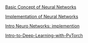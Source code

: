 [Basic Concept of Neural Networks](http://neuralnetworksanddeeplearning.com/chap1.html)

[Implementation of Neural Networks](https://github.com/MichalDanielDobrzanski/DeepLearningPython)

[Intro Neuro Networks: implemention](https://github.com/udacity/deep-learning-v2-pytorch/tree/master/intro-neural-networks)

  [Intro-to-Deep-Learning-with-PyTorch](https://github.com/udacity/deep-learning-v2-pytorch/tree/master/intro-to-pytorch)
